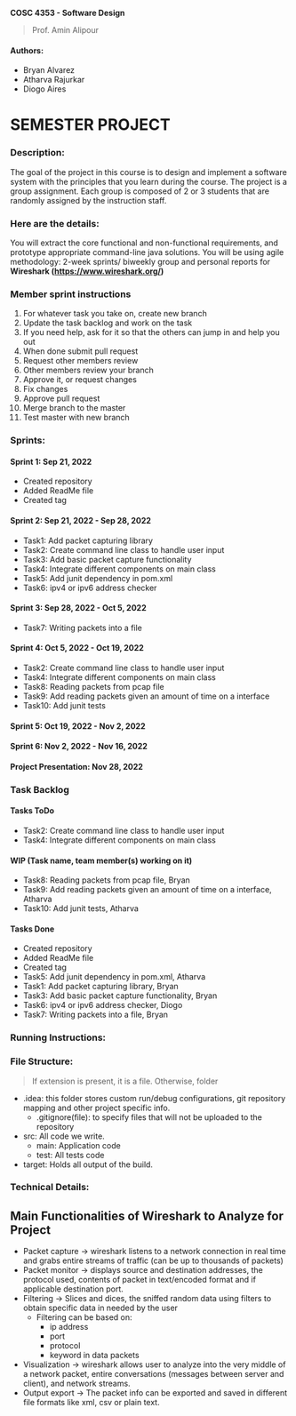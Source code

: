 __COSC 4353 - Software Design__
> Prof. Amin Alipour 

#### Authors:
- Bryan Alvarez
- Atharva Rajurkar
- Diogo Aires

# SEMESTER PROJECT

### Description:
The goal of the project in this course is to design and implement a software system with the principles that you learn during the course. The project is a group assignment. Each group is composed of 2 or 3 students that are randomly assigned by the instruction staff.

### Here are the details:
You will extract the core functional and non-functional requirements, and prototype appropriate command-line java solutions. You will be using agile methodology: 2-week sprints/ biweekly group and personal reports for __Wireshark (https://www.wireshark.org/)__

### Member sprint instructions
1. For whatever task you take on, create new branch 
2. Update the task backlog and work on the task 
3. If you need help, ask for it so that the others can jump in and help you out 
4. When done submit pull request 
5. Request other members review 
6. Other members review your branch 
7. Approve it, or request changes 
8. Fix changes 
9. Approve pull request 
10. Merge branch to the master 
11. Test master with new branch

### Sprints:
#### Sprint 1: Sep 21, 2022
- Created repository
- Added ReadMe file
- Created tag
#### Sprint 2: Sep 21, 2022 - Sep 28, 2022
- Task1: Add packet capturing library
- Task2: Create command line class to handle user input
- Task3: Add basic packet capture functionality
- Task4: Integrate different components on main class
- Task5: Add junit dependency in pom.xml
- Task6: ipv4 or ipv6 address checker
#### Sprint 3: Sep 28, 2022 - Oct 5, 2022
- Task7: Writing packets into a file
#### Sprint 4: Oct 5, 2022 - Oct 19, 2022
- Task2: Create command line class to handle user input
- Task4: Integrate different components on main class
- Task8: Reading packets from pcap file
- Task9: Add reading packets given an amount of time on a interface
- Task10: Add junit tests
#### Sprint 5: Oct 19, 2022 - Nov 2, 2022
#### Sprint 6: Nov 2, 2022 - Nov 16, 2022
#### Project Presentation: Nov 28, 2022


### Task Backlog
#### Tasks ToDo
- Task2: Create command line class to handle user input
- Task4: Integrate different components on main class

#### WIP (Task name, team member(s) working on it)
- Task8: Reading packets from pcap file, Bryan
- Task9: Add reading packets given an amount of time on a interface, Atharva
- Task10: Add junit tests, Atharva
#### Tasks Done
- Created repository
- Added ReadMe file
- Created tag
- Task5: Add junit dependency in pom.xml, Atharva
- Task1: Add packet capturing library, Bryan
- Task3: Add basic packet capture functionality, Bryan
- Task6: ipv4 or ipv6 address checker, Diogo
- Task7: Writing packets into a file, Bryan

### Running Instructions:

### File Structure:
> If extension is present, it is a file. Otherwise, folder

- .idea: this folder stores custom run/debug configurations, git repository mapping and other project specific info.
  - .gitignore(file): to specify files that will not be uploaded to the repository
- src: All code we write.
  - main: Application code
  - test: All tests code
- target: Holds all output of the build.

### Technical Details:

## Main Functionalities of Wireshark to Analyze for Project 
- Packet capture -> wireshark listens to a network connection in real time and grabs entire streams of traffic (can be up to thousands of packets)
- Packet monitor -> displays source and destination addresses, the protocol used, contents of packet in text/encoded format and if applicable destination port.
- Filtering -> Slices and dices, the sniffed random data using filters to obtain specific data in needed by the user
  - Filtering can be based on:
    - ip address
    - port
    - protocol
    - keyword in data packets
- Visualization -> wireshark allows user to analyze into the very middle of a network packet, entire conversations (messages between server and client), and network streams.
- Output export -> The packet info can be exported and saved in different file formats like xml, csv or plain text.
